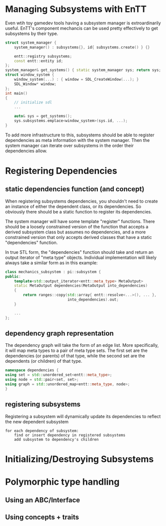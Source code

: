 # Managing Subsystems with EnTT
Even wtih toy gamedev tools having a subsystem manager is extroardinarily
useful. EnTT's component mechancis can be used pretty effectively to get
subsystems by their type.

```cpp
struct system_manager {
    system_manager() : subsystems{}, id{ subsystems.create() } {}

    entt::registry subsystems;
    const entt::entity id;
};
system_manager& get_systems() { static system_manager sys; return sys; }
struct window_system {
    window_system(...) : { window = SDL_CreateWindow(...); }
    SDL_Window* window;
};
int main()
{
    // initialize sdl
    ...

    auto& sys = get_systems();
    sys.subsystems.emplace<window_system>(sys.id, ...);
}
```
To add more infrastructure to this, subsystems should be able to register
dependencies as meta information with the system manager. Then the system
manager can iterate over subsystems in the order their dependencies allow.

# Registering Dependencies

## static dependencies function (and concept)
When registering subsystems dependencies, you shouldn't need to create an
instance of either the dependent class, or its dependencies. So obviously there
should be a static function to register its dependencies.

The system manager will have some template "register" functions. There should
be a loosely constrained version of the function that accepts a derived
subsystem class but assumes no dependencies, and a more constrained version
that only accepts derived classes that have a static "dependencies"
function.

In true STL form, the "dependencies" function should take and return an output
iterator of "meta type" objects. Individual implementation will likely always
take a similar form as in this example:

```cpp
class mechanics_subsystem : pi::subsystem {
public:
    template<std::output_iterator<entt::meta_type> MetaOutput>
    static MetaOutput dependencies(MetaOutput into_dependencies)
    {
        return ranges::copy(std::array{ entt::resolve<...>(), ... },
                            into_dependencies).out;
    }

    ...
};
```

## dependency graph representation
The dependency graph will take the form of an edge list. More specifically,
it will map meta types to a pair of meta type sets. The first set are the
dependencies (or parents) of that type, while the second set are the dependents
(or children) of that type.

```cpp
namespace dependencies {
using set = std::unordered_set<entt::meta_type>;
using node = std::pair<set, set>;
using graph = std::unordered_map<entt::meta_type, node>;
}
```

## registering subsystems
Registering a subsystem will dynamically update its dependencies to reflect
the new dependent subsystem
```
for each dependency of subsystem:
    find or insert dependency in registered subsystems
    add subsystem to dependency's children
```

# Initializing/Destroying Subsystems

# Polymorphic type handling

## Using an ABC/Interface


## Using concepts + traits
